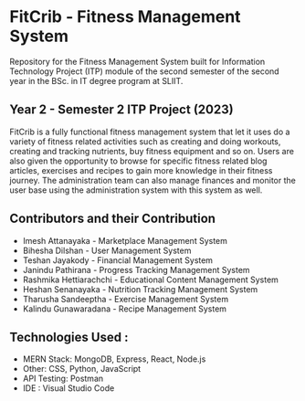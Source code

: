 # FitCrib - Fitness Management System
Repository for the Fitness Management System built for Information Technology Project (ITP) module of the second semester of the second year in the BSc. in IT degree program at SLIIT.

<h2>Year 2 - Semester 2 ITP Project (2023)</h2>
<p>FitCrib is a fully functional fitness management system that let it uses do a variety of fitness related activities such as creating and doing workouts, creating and tracking nutrients, buy fitness equipment and so on. Users are also given the opportunity to browse for specific fitness related blog articles, exercises and recipes to gain more knowledge in their fitness journey. The administration team can also manage finances and monitor the user base using the administration system with this system as well. </p>

<h2>Contributors and their Contribution</h2>
<ul>
  <li>Imesh Attanayaka - Marketplace Management System</li>
  <li>Bihesha Dilshan - User Management System</li>
  <li>Teshan Jayakody - Financial Management System</li>
  <li>Janindu Pathirana - Progress Tracking Management System</li>
  <li>Rashmika Hettiarachchi - Educational Content Management System</li>
  <li>Heshan Senanayaka - Nutrition Tracking Management System</li>
  <li>Tharusha Sandeeptha - Exercise Management System</li>
  <li>Kalindu Gunawaradana - Recipe Management System</li>
</ul>

<h2>Technologies Used :</h2>
<ul>
  <li>MERN Stack: MongoDB, Express, React, Node.js</li>
  <li>Other: CSS, Python, JavaScript</li>
  <li>API Testing: Postman</li>
  <li>IDE : Visual Studio Code</li>
</ul>
